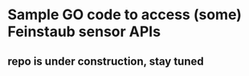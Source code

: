 # Sample GO code to access (some) Feinstaub sensor APIs



## repo is under construction, stay tuned
